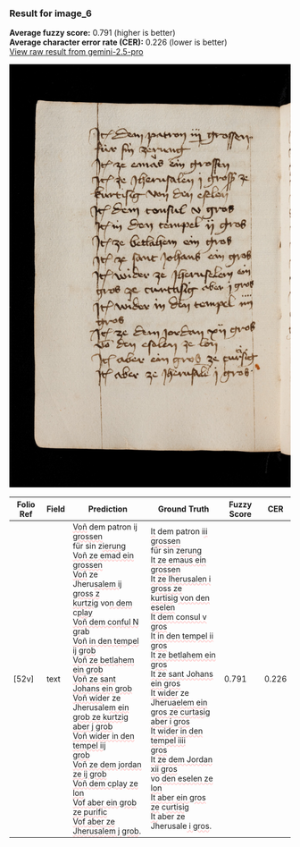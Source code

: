 ### Result for image_6
**Average fuzzy score:** 0.791 (higher is better)<br>**Average character error rate (CER):** 0.226 (lower is better)<br>[View raw result from gemini-2.5-pro](https://github.com/RISE-UNIBAS/humanities_data_benchmark/blob/main/results/2025-10-21/T0272/request_T0272_image_6.json)

<img src="https://github.com/RISE-UNIBAS/humanities_data_benchmark/blob/main/benchmarks/medieval_manuscripts/images/image_6.jpg?raw=true" alt="image_6" width="800px">

<style>
.diff { text-decoration: underline; text-decoration-color: #ffcccc; text-decoration-style: wavy; }
</style>

| Folio Ref | Field | Prediction | Ground Truth | Fuzzy Score | CER |
|-----------|-------|------------|--------------|-------------|-----|
| [52v] | text | <span class="diff">Voñ</span> dem patron i<span class="diff">j grossen<br></span>für sin z<span class="diff">ierung<br>Voñ ze emad ein grossen<br>Voñ</span> ze Jheru<span class="diff">salem ij gross z<br>kurtzig</span> vo<span class="diff">n dem</span> c<span class="diff">play<br>Voñ dem conful N gr</span>ab<span class="diff"><br>Voñ in den tempel ij grob<br>Voñ ze betlahem ein grob<br>Voñ ze sant Johans ein grob<br>Voñ wid</span>er ze Jherusale<span class="diff">m ein<br>grob ze kurtzig aber j grob<br>Voñ wider in den tempel iij<br>grob<br>Voñ ze dem jordan ze ij grob<br>Voñ dem cplay ze lon<br>Vof aber ein grob ze purific<br>Vof aber ze Jherusalem j grob</span>. | <span class="diff">It</span> dem patron i<span class="diff">ii grossen<br> </span>für sin z<span class="diff">erung<br> It ze emaus ein grossen<br> It ze Iherusalen i gross ze<br> kurtisig von den eselen<br> It dem consul v gros<br> It in den tempel ii gros<br> It ze betlahem ein gros<br> It ze sant Johans ein gros<br> It wider</span> ze Jheru<span class="diff">aelem ein<br> gros ze curtasig aber i gros<br> It wider in den tempel iiii<br> gros<br> It ze dem Jordan xii gros<br></span> vo<span class="diff"> den eselen ze lon<br> It aber ein gros ze</span> c<span class="diff">urtisig<br> It </span>aber ze Jherusale<span class="diff"> i gros</span>. | 0.791 | 0.226 |
